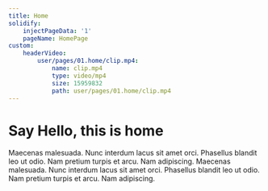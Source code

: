 ```yaml
---
title: Home
solidify:
    injectPageData: '1'
    pageName: HomePage
custom:
    headerVideo:
        user/pages/01.home/clip.mp4:
            name: clip.mp4
            type: video/mp4
            size: 15959832
            path: user/pages/01.home/clip.mp4
---
```


# Say Hello, this is home

Maecenas malesuada. Nunc interdum lacus sit amet orci. Phasellus blandit leo ut odio. Nam pretium turpis et arcu. Nam adipiscing. Maecenas malesuada. Nunc interdum lacus sit amet orci. Phasellus blandit leo ut odio. Nam pretium turpis et arcu. Nam adipiscing.
